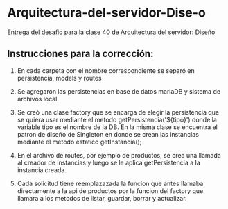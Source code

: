 # Arquitectura-del-servidor-Dise-o
Entrega del desafio para la clase 40 de Arquitectura del servidor: Diseño

<h2>Instrucciones para la corrección:</h2>

1.  En cada carpeta con el nombre correspondiente se separó en persistencia, models y routes

2. Se agregaron las persistencias en base de datos mariaDB y sistema de archivos local.

3. Se creó una clase factory que se encarga de elegir la persistencia que se quiera usar mediante el metodo getPersistencia('${tipo}') donde la variable tipo es el nombre de la DB.
En la misma clase se encuentra el patron de diseño de Singleton en donde se crean las instancias mediante el metodo estatico getInstancia();

4. En el archivo de routes, por ejemplo de productos, se crea una llamada al creador de instancias y luego se le aplica getPersistencia a la instancia creada.

5. Cada solicitud tiene reemplazazada la funcion que antes llamaba directamente a la api de productos por la funcion del factory que llamara a los metodos de listar, guardar, borrar y actualizar.

